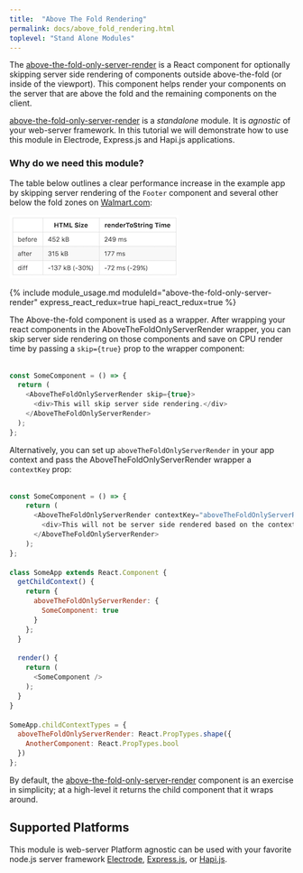 ```yaml
---
title:  "Above The Fold Rendering"
permalink: docs/above_fold_rendering.html
toplevel: "Stand Alone Modules"
---
```


The [above-the-fold-only-server-render] is a React component for optionally skipping server side rendering of components outside above-the-fold (or inside of the viewport). This component helps render your components on the server that are above the fold and the remaining components on the client.

[above-the-fold-only-server-render] is a *standalone* module. It is *agnostic* of your web-server framework. In this tutorial we will demonstrate how to use this module in Electrode, Express.js and Hapi.js applications.

### Why do we need this module?

The table below outlines a clear performance increase in the example app by skipping server rendering of the `Footer` component and several other below the fold zones on [Walmart.com](http://www.walmart.com):

![above-the-fold-table](/img/above-the-fold-table.png)

{% include module_usage.md moduleId="above-the-fold-only-server-render" express_react_redux=true hapi_react_redux=true %}

The Above-the-fold component is used as a wrapper. After wrapping your react components in the AboveTheFoldOnlyServerRender wrapper, you can skip server side rendering on those components and save on CPU render time by passing a `skip={true}` prop to the wrapper component:

```js

const SomeComponent = () => {
  return (
    <AboveTheFoldOnlyServerRender skip={true}>
      <div>This will skip server side rendering.</div>
    </AboveTheFoldOnlyServerRender>
  );
};

```
Alternatively, you can set up `aboveTheFoldOnlyServerRender` in your app context and pass the AboveTheFoldOnlyServerRender wrapper a `contextKey` prop:

```js

const SomeComponent = () => {
    return (
      <AboveTheFoldOnlyServerRender contextKey="aboveTheFoldOnlyServerRender.SomeComponent">
        <div>This will not be server side rendered based on the context.</div>
      </AboveTheFoldOnlyServerRender>
    );
};

class SomeApp extends React.Component {
  getChildContext() {
    return {
      aboveTheFoldOnlyServerRender: {
        SomeComponent: true
      }
    };
  }

  render() {
    return (
      <SomeComponent />
    );
  }
}

SomeApp.childContextTypes = {
  aboveTheFoldOnlyServerRender: React.PropTypes.shape({
    AnotherComponent: React.PropTypes.bool
  })
};

```

By default, the [above-the-fold-only-server-render] component is an exercise in simplicity; at a high-level it returns the child component that it wraps around.


## Supported Platforms

This module is web-server Platform agnostic can be used with your favorite node.js server framework [Electrode](https://github.com/electrode-io/electrode), [Express.js](https://github.com/electrode-samples/express-example-with-standalone-electrode-modules), or [Hapi.js](https://github.com/electrode-samples/hapijs-example-with-standalone-electrode-modules).

[above-the-fold-only-server-render]: https://github.com/electrode-io/above-the-fold-only-server-render

